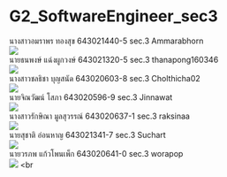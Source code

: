 # G2_SoftwareEngineer_sec3
นางสาวอมราพร ทองสุข 643021440-5 sec.3 Ammarabhorn <br>
<img src="https://github.com/Ammarabhorn/G2_SoftwareEngineer_sec3/blob/main/media/ammarabhorn.jpg"> <br>
นายธนพงษ์ แฉ่งผูกวงษ์ 643021320-5 sec.3 thanapong160346 <br>
<img src="https://github.com/Ammarabhorn/G2_SoftwareEngineer_sec3/blob/main/media/thanapong.jpg"> <br>
นางสาวชลธิชา บุญสนัด 643020603-8 sec.3 Cholthicha02 <br>
<img src="https://github.com/Ammarabhorn/G2_SoftwareEngineer_sec3/blob/main/media/cholthicha.JPG"> <br>
นายจิณวัฒน์ โสภา 643020596-9 sec.3 Jinnawat <br>
<img src="https://github.com/Ammarabhorn/G2_SoftwareEngineer_sec3/blob/main/media/jinnawaz.jpg"> <br>
นางสาวรักษิณา มูลสุวรรณ์ 643020637-1 sec.3 raksinaa <br>
<img src="https://github.com/Ammarabhorn/G2_SoftwareEngineer_sec3/blob/main/media/raksina.JPG"> <br>
นายสุชาติ อ่อนหาญ 643021341-7 sec.3 Suchart
<br>
<img src="https://github.com/Ammarabhorn/G2_SoftwareEngineer_sec3/blob/main/media/suchart.jpg"> <br>
นายวรภพ แก้วโพนเพ็ก 643020641-0 sec.3 worapop <br>
<img src="https://github.com/Ammarabhorn/G2_SoftwareEngineer_sec3/blob/main/media/raksina.JPG"> <br
